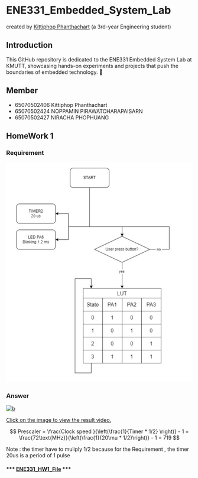 # ENE331_Embedded_System_Lab
created by [Kittiphop Phanthachart](https://bento.me/mac-kittiphop) (a 3rd-year Engineering student)

## Introduction

This GitHub repository is dedicated to the ENE331 Embedded System Lab at KMUTT, showcasing hands-on experiments and projects that push the boundaries of embedded technology. 🚀


## Member
- 65070502406 Kittiphop Phanthachart
- 65070502424 NOPPAMIN  PIRAWATCHARAPAISARN	
- 65070502427 NIRACHA   PHOPHUANG




## HomeWork 1

### Requirement 
![a](https://github.com/XACKIES/ENE331_Embedded_System_Lab/blob/main/Doc/Screenshot%202025-03-25%20095710.png)

### Answer
[![b](https://github.com/XACKIES/ENE331_Embedded_System_Lab/blob/main/Doc/IMG_20250324_170548.jpg)](https://youtube.com/shorts/8QRXl6i8fDg?feature=share)

[Click on the image to view the result video.](https://youtube.com/shorts/8QRXl6i8fDg?feature=share)



$$
Prescaler =   \frac{Clock speed }{\left(\frac{1}{Timer * 1/2} \right)} - 1 = \frac{72\text{MHz}}{\left(\frac{1}{20\mu * 1/2}\right)} - 1 = 719
$$


Note : the timer have to muliply 1/2 because for the Requirement , the timer 20us is a period of 1 pulse 

#### *** [ENE331_HW1_File](https://github.com/XACKIES/ENE331_Embedded_System_Lab/tree/main/ENE331_HW1) ***
